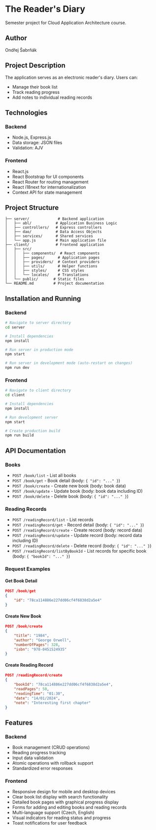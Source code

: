# The Reader's Diary

Semester project for Cloud Application Architecture course.

## Author

Ondřej Šabrňák

## Project Description

The application serves as an electronic reader's diary. Users can:

- Manage their book list
- Track reading progress
- Add notes to individual reading records

## Technologies

### Backend

- Node.js, Express.js
- Data storage: JSON files
- Validation: AJV

### Frontend

- React.js
- React Bootstrap for UI components
- React Router for routing management
- React i18next for internationalization
- Context API for state management

## Project Structure

```
├── server/             # Backend application
│   ├── abl/           # Application Business Logic
│   ├── controllers/   # Express controllers
│   ├── dao/           # Data Access Objects
│   ├── services/      # Shared services
│   └── app.js         # Main application file
├── client/            # Frontend application
│   ├── src/
│   │   ├── components/  # React components
│   │   ├── pages/      # Application pages
│   │   ├── providers/  # Context providers
│   │   ├── utils/      # Helper functions
│   │   ├── styles/     # CSS styles
│   │   └── locales/    # Translations
│   └── public/       # Static files
└── README.md         # Project documentation
```

## Installation and Running

### Backend

```bash
# Navigate to server directory
cd server

# Install dependencies
npm install

# Run server in production mode
npm start

# Run server in development mode (auto-restart on changes)
npm run dev
```

### Frontend

```bash
# Navigate to client directory
cd client

# Install dependencies
npm install

# Run development server
npm start

# Create production build
npm run build
```

## API Documentation

### Books

- `POST /book/list` - List all books
- `POST /book/get` - Book detail (body: `{ "id": "..." }`)
- `POST /book/create` - Create new book (body: book data)
- `POST /book/update` - Update book (body: book data including ID)
- `POST /book/delete` - Delete book (body: `{ "id": "..." }`)

### Reading Records

- `POST /readingRecord/list` - List records
- `POST /readingRecord/get` - Record detail (body: `{ "id": "..." }`)
- `POST /readingRecord/create` - Create record (body: record data)
- `POST /readingRecord/update` - Update record (body: record data including ID)
- `POST /readingRecord/delete` - Delete record (body: `{ "id": "..." }`)
- `POST /readingRecord/listByBookId` - List records for specific book (body: `{ "bookId": "..." }`)

### Request Examples

#### Get Book Detail

```json
POST /book/get
{
    "id": "78ca114886e227dd06cf4f6838d2a5e4"
}
```

#### Create New Book

```json
POST /book/create
{
    "title": "1984",
    "author": "George Orwell",
    "numberOfPages": 328,
    "isbn": "978-0451524935"
}
```

#### Create Reading Record

```json
POST /readingRecord/create
{
    "bookId": "78ca114886e227dd06cf4f6838d2a5e4",
    "readPages": 50,
    "readingTime": "01:30",
    "date": "14/01/2024",
    "note": "Interesting first chapter"
}
```

## Features

### Backend

- Book management (CRUD operations)
- Reading progress tracking
- Input data validation
- Atomic operations with rollback support
- Standardized error responses

### Frontend

- Responsive design for mobile and desktop devices
- Clear book list display with search functionality
- Detailed book pages with graphical progress display
- Forms for adding and editing books and reading records
- Multi-language support (Czech, English)
- Visual indicators for reading status and progress
- Toast notifications for user feedback

